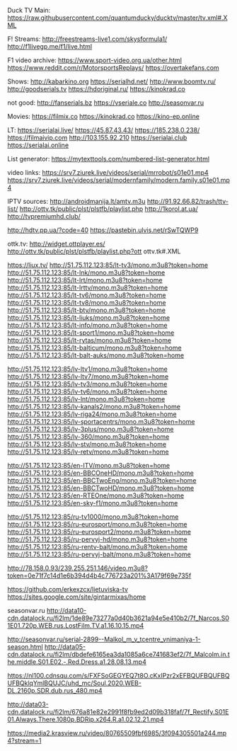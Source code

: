 
Duck TV Main:
https://raw.githubusercontent.com/quantumducky/ducktv/master/tv.xml#.XML

F! Streams:
http://freestreams-live1.com/skysformula1/
http://f1livegp.me/f1/live.html

F1 video archive:
https://www.sport-video.org.ua/other.html
https://www.reddit.com/r/MotorsportsReplays/
https://overtakefans.com

Shows:
http://kabarkino.org
https://serialhd.net/
http://www.boomtv.ru/
http://goodserials.tv
https://hdoriginal.ru/
https://kinokrad.co

not good:
http://fanserials.bz
https://vseriale.co
http://seasonvar.ru

Movies:
https://filmix.co
https://kinokrad.co
https://kino-ep.online

LT:
https://serialai.live/
https://45.87.43.43/
https://185.238.0.238/  https://filmaivip.com
http://103.155.92.210
https://serialai.club
https://serialai.online


List generator:
https://mytexttools.com/numbered-list-generator.html

video links:
https://srv7.ziurek.live/videos/serial/mrrobot/s01e01.mp4
https://srv7.ziurek.live/videos/serial/modernfamily/modern.family.s01e01.mp4


IPTV sources:
http://androidmanija.lt/amtv.m3u
http://91.92.66.82/trash/ttv-list/
http://ottv.tk/public/plst/plstfb/playlist.php
http://1korol.at.ua/
http://tvpremiumhd.club/

http://hdtv.pp.ua/?code=40
https://pastebin.ulvis.net/rSwTQWP9


ottk.tv:
http://widget.ottplayer.es/
http://ottv.tk/public/plst/plstfb/playlist.php?ott
ottv.tk#.XML


https://liux.tv/
http://51.75.112.123:85/lt-tv3/mono.m3u8?token=home
http://51.75.112.123:85/lt-lnk/mono.m3u8?token=home
http://51.75.112.123:85/lt-lrt/mono.m3u8?token=home
http://51.75.112.123:85/lt-lrttv/mono.m3u8?token=home
http://51.75.112.123:85/lt-tv6/mono.m3u8?token=home
http://51.75.112.123:85/lt-tv8/mono.m3u8?token=home
http://51.75.112.123:85/lt-btv/mono.m3u8?token=home
http://51.75.112.123:85/lt-liuks/mono.m3u8?token=home
http://51.75.112.123:85/lt-info/mono.m3u8?token=home
http://51.75.112.123:85/lt-sport1/mono.m3u8?token=home
http://51.75.112.123:85/lt-rytas/mono.m3u8?token=home
http://51.75.112.123:85/lt-balticum/mono.m3u8?token=home
http://51.75.112.123:85/lt-balt-auks/mono.m3u8?token=home

http://51.75.112.123:85/lv-ltv1/mono.m3u8?token=home
http://51.75.112.123:85/lv-ltv7/mono.m3u8?token=home
http://51.75.112.123:85/lv-tv3/mono.m3u8?token=home
http://51.75.112.123:85/lv-tv6/mono.m3u8?token=home
http://51.75.112.123:85/lv-lnt/mono.m3u8?token=home
http://51.75.112.123:85/lv-kanals2/mono.m3u8?token=home
http://51.75.112.123:85/lv-riga24/mono.m3u8?token=home
http://51.75.112.123:85/lv-sportacentrs/mono.m3u8?token=home
http://51.75.112.123:85/lv-3plus/mono.m3u8?token=home
http://51.75.112.123:85/lv-360/mono.m3u8?token=home
http://51.75.112.123:85/lv-stv/mono.m3u8?token=home
http://51.75.112.123:85/lv-retv/mono.m3u8?token=home

http://51.75.112.123:85/en-ITV/mono.m3u8?token=home
http://51.75.112.123:85/en-BBCOneHD/mono.m3u8?token=home
http://51.75.112.123:85/en-BBCTwoEng/mono.m3u8?token=home
http://51.75.112.123:85/en-BBCTwoHD/mono.m3u8?token=home
http://51.75.112.123:85/en-RTEOne/mono.m3u8?token=home
http://51.75.112.123:85/en-sky-f1/mono.m3u8?token=home

http://51.75.112.123:85/ru-tv1000/mono.m3u8?token=home
http://51.75.112.123:85/ru-eurosport/mono.m3u8?token=home
http://51.75.112.123:85/ru-eurosport2/mono.m3u8?token=home
http://51.75.112.123:85/ru-pervyj-hd/mono.m3u8?token=home
http://51.75.112.123:85/ru-rentv-balt/mono.m3u8?token=home
http://51.75.112.123:85/ru-pervyj-balt/mono.m3u8?token=home



http://78.158.0.93/239.255.251.146/video.m3u8?token=0e71f7c14d1e6b394d4b4c776723a201%3A179f69e735f

https://github.com/erkexzcx/lietuviska-tv
https://sites.google.com/site/gintarmixas/home

seasonvar.ru
http://data10-cdn.datalock.ru/fi2lm/1de89e73277a0d40b3621a94e5e410b2/7f_Narcos.S01E01.720p.WEB.rus.LostFilm.TV.a1.16.10.15.mp4

http://seasonvar.ru/serial-2899--Malkol_m_v_tcentre_vnimaniya-1-season.html
http://data05-cdn.datalock.ru/fi2lm/dbdefe6165ea3da1085a6ce741683ef2/7f_Malcolm.in.the.middle.S01.E02.-.Red.Dress.a1.28.08.13.mp4

https://nl100.cdnsqu.com/s/FXFSoGEGYEQ7t8O.cKxIPzr2xEFBQUFBQUFBQUFBQklqYmlBQUJC/uhd_mc/Soul.2020.WEB-DL.2160p.SDR.dub.rus_480.mp4


http://data03-cdn.datalock.ru/fi2lm/676a81e82e2991f8fb9ed2d09b318faf/7f_Rectify.S01E01.Always.There.1080p.BDRip.x264.R.a1.02.12.21.mp4

https://media2.krasview.ru/video/80765509fbf6985/3f094305501a244.mp4?stream=1
